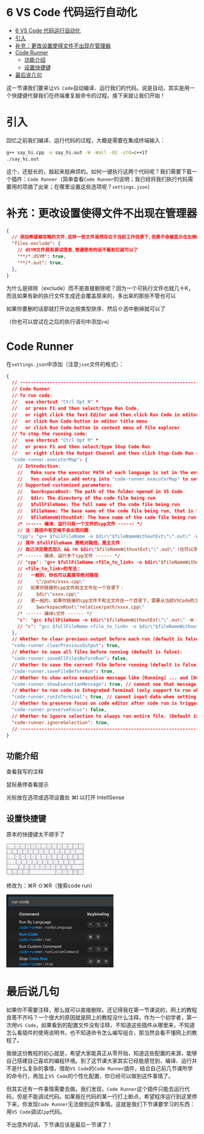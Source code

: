 # 6 VS Code 代码运行自动化

- [6 VS Code 代码运行自动化](#6-vs-code-代码运行自动化)
- [引入](#引入)
- [补充：更改设置使得文件不出现在管理器](#补充更改设置使得文件不出现在管理器)
- [Code Runner](#code-runner)
  - [功能介绍](#功能介绍)
  - [设置快捷键](#设置快捷键)
- [最后说几句](#最后说几句)

这一节课我们要来让`VS Code`自动编译、运行我们的代码。说是自动，其实是用一个快捷键代替我们在终端重复敲命令的过程。接下来就让我们开始！
# 引入
回忆之前我们编译、运行代码的过程，大概是需要在集成终端输入：

```bash
g++ say_hi.cpp -o say_hi.out -W -Wall -O2 -std=c++17
./say_hi.out
```

这个，还挺长的，敲起来挺麻烦的。如何一键执行这两个代码呢？我们需要下载一个插件：`Code Runner`（简单查看`Code Runner`的说明；我已经将我们执行代码需要用的项摘了出来；在哪里设置这些选项呢？`settings.json`）
# 补充：更改设置使得文件不出现在管理器


```json
{
  // 添加希望被忽略的文件,这样一些文件虽然存在于当前工作目录下,但是不会被显示在左侧的文件浏览器里
  "files.exclude": {
    // dSYM文件具有调试信息,普通使用的话不看到它就可以了
    "**/*.dSYM": true,
    "**/*.out": true,
  },
}
```

为什么是排除（exclude）而不是直接删除呢？因为一个可执行文件也就几十K，而且如果有新的执行文件生成还会覆盖原来的，多出来的那些不管也可以

如果你要删的话那就打开访达按类型排序、然后⇧选中删掉就可以了

（你也可以尝试在之后的执行语句中添加`rm`）
# Code Runner
在`settings.json`中添加（注意`json`文件的格式）：
```json
{
  // --------------------------------------------------------------------------------------
  // Code Runner
  // To run code:
  //   use shortcut "Ctrl Opt N" *
  //   or press F1 and then select/type Run Code,
  //   or right click the Text Editor and then click Run Code in editor context menu
  //   or click Run Code button in editor title menu
  //   or click Run Code button in context menu of file explorer
  // To stop the running code:
  //   use shortcut "Ctrl Opt M" *
  //   or press F1 and then select/type Stop Code Run
  //   or right click the Output Channel and then click Stop Code Run in context menu
  "code-runner.executorMap": {
    // Introduction:
    //   Make sure the executor PATH of each language is set in the environment variable.
    //   You could also add entry into "code-runner.executorMap" to set the executor PATH.
    // Supported customized parameters:
    //   $workspaceRoot: The path of the folder opened in VS Code
    //   $dir: The directory of the code file being run
    //   $fullFileName: The full name of the code file being run
    //   $fileName: The base name of the code file being run, that is the file without the directory
    //   $fileNameWithoutExt: The base name of the code file being run without its extension
    /* ------ 编译、运行只有一个文件的cpp文件 ------ */
    // 注：路径中有空格不会出现问题
    "cpp": "g++ $fullFileName -o $dir\"$fileNameWithoutExt\"\".out\" -W -Wall -O2 -std=c++17 && $dir\"$fileNameWithoutExt\"\".out\"",
    // 其中 $fullFileName 是绝对路径，是主文件
    // 自己决定是否加入 && rm $dir\"$fileNameWithoutExt\"\".out\"（也可以添加"files.exclude"）
    /* ------ 编译、运行多个cpp文件 ------ */
    // "cpp": "g++ $fullFileName <file_to_link> -o $dir\"$fileNameWithoutExt\"\".out\" -W -Wall -O2 -std=c++17 && $dir\"$fileNameWithoutExt\"\".out\"",
    // <file_to_link>的写法：
    //   一般的，你也可以直接写绝对路径
    //     \"/path/xxxx.cpp\"
    //   如果你链接的cpp文件和主文件在一个目录下：
    //     $dir\"xxxx.cpp\"
    //   更一般的，如果你链接的cpp文件不和主文件在一个目录下，需要从当前VSCode的工作目录补充相对路径从而形成绝对路径：
    //     $workspaceRoot\"relative/path/xxxx.cpp\"
    /* ------ 编译c文件 ------ */
    "c": "gcc $fullFileName -o $dir\"$fileNameWithoutExt\"\".out\" -W -Wall -O2 -std=c17 && $dir\"$fileNameWithoutExt\"\".out\"",
    // "c": "gcc $fullFileName <file_to_link> -o $dir\"$fileNameWithoutExt\"\".out\" -W -Wall -O2 -std=c17 && $dir\"$fileNameWithoutExt\"\".out\"",
  },
  // Whether to clear previous output before each run (default is false):
  "code-runner.clearPreviousOutput": true,
  // Whether to save all files before running (default is false):
  "code-runner.saveAllFilesBeforeRun": false,
  // Whether to save the current file before running (default is false):
  "code-runner.saveFileBeforeRun": true,
  // Whether to show extra execution message like [Running] ... and [Done] ... (default is true):
  "code-runner.showExecutionMessage": true, // cannot see that message is you set "code-runner.runInTerminal" to true
  // Whether to run code in Integrated Terminal (only support to run whole file in Integrated Terminal, neither untitled file nor code snippet) (default is false):
  "code-runner.runInTerminal": true, // cannot input data when setting to false
  // Whether to preserve focus on code editor after code run is triggered (default is true, the code editor will keep focus; when it is false, Terminal or Output Channel will take focus):
  "code-runner.preserveFocus": false,
  // Whether to ignore selection to always run entire file. (Default is false)
  "code-runner.ignoreSelection": true,
  // --------------------------------------------------------------------------------------
}
```

## 功能介绍
查看我写的注释

鼠标悬停查看提示

光标放在选项或选项设置处 ⌘I 以打开 IntellSense
## 设置快捷键
原本的快捷键太不顺手了

<img src="media/16104435266580/16107331462916.jpg" style="zoom:20%"/>

修改为：⌘R ⇧⌘R（搜索code run）

<img src="media/my/run_code_shortcuts.png" style="zoom:40%"/>

# 最后说几句
如果你不需要注释，那么就可以直接删除。还记得我在第一节课说的，网上的教程良莠不齐吗？一个很大的原因就是网上的教程没什么注释。作为一个初学者，第一次用`VS Code`，如果看到的配置文件没有注释，不知道这些插件从哪里来，不知道怎么看插件的使用说明书，也不知道命令怎么编写组合，那当然会看不懂网上的教程了。

我做这份教程的初心就是，希望大家能真正从零开始，知道这些配置的来源，能够自己搭建自己喜欢的编程环境。到了这节课大家其实已经能感觉到，编译、运行并不是什么复杂的事情，借助`VS Code`的`Code Runner`插件，结合自己前几节课所学的命令行，再加上`VS Code`的个性化配置，你已经可以做到这件事情了。

但其实还有一件事情需要去做。我们发现，`Code Runner`这个插件只能去运行代码，但是不能调试代码。如果我在代码的某一行打上断点，希望程序运行到这里停下来，你发现`Code Runner`无法做到这件事情。这就是我们下节课要学习的东西：用`VS Code`调试`Cpp`代码。

不出意外的话，下节课应该是最后一节课了！
